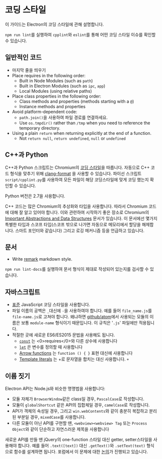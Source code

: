 # 코딩 스타일

이 가이드는 Electron의 코딩 스타일에 관해 설명합니다.

`npm run lint`를 실행하여 `cpplint`와 `eslint`를 통해 어떤 코딩 스타일 이슈를 확인할 수 있습니다.

## 일반적인 코드

* 마지막 줄을 띄우기
* Place requires in the following order: 
  * Built in Node Modules (such as `path`)
  * Built in Electron Modules (such as `ipc`, `app`)
  * Local Modules (using relative paths)
* Place class properties in the following order: 
  * Class methods and properties (methods starting with a `@`)
  * Instance methods and properties
* Avoid platform-dependent code: 
  * `path.join()`을 사용하여 파일 경로를 연결하세요.
  * Use `os.tmpdir()` rather than `/tmp` when you need to reference the temporary directory.
* Using a plain `return` when returning explicitly at the end of a function. 
  * Not `return null`, `return undefined`, `null` or `undefined`

## C++과 Python

C++과 Python 스크립트는 Chromium의 [코딩 스타일](https://www.chromium.org/developers/coding-style)을 따릅니다. 자동으로 C++ 코드 형식을 맞추기 위해 [clang-format](clang-format.md) 을 사용할 수 있습니다. 파이선 스크립트 `script/cpplint.py`를 사용하여 모든 파일이 해당 코딩스타일에 맞게 코딩 했는지 확인할 수 있습니다.

Python 버전은 2.7을 사용합니다.

C++ 코드는 많은 Chromium의 추상화와 타입을 사용합니다. 따라서 Chromium 코드에 대해 잘 알고 있어야 합니다. 이와 관련하여 시작하기 좋은 장소로 Chromium의 [Important Abstractions and Data Structures](https://www.chromium.org/developers/coding-style/important-abstractions-and-data-structures) 문서가 있습니다. 이 문서에선 몇가지 특별한 타입과 스코프 타입(스코프 밖으로 나가면 자동으로 메모리에서 할당을 해제합니다. 스마트 포인터와 같습니다) 그리고 로깅 메커니즘 등을 언급하고 있습니다.

## 문서

* Write [remark](https://github.com/remarkjs/remark) markdown style.

`npm run lint-docs`를 실행하여 문서 형식이 제대로 작성되어 있는지를 검사할 수 있습니다.

## 자바스크립트

* [표준](https://npm.im/standard) JavaScript 코딩 스타일을 사용합니다.
* 파일 이름의 공백은 `_`대신에 `-`을 사용하여야 합니다. 예를 들어 `file_name.js`를 `file-name.js`로 고쳐야 합니다. 왜냐하면 [github/atom](https://github.com/github/atom)에서 사용되는 모듈의 이름은 보통 `module-name` 형식이기 때문입니다. 이 규칙은 '`.js`' 파일에만 적용됩니다.
* 적절한 곳에 새로운 ES6/ES2015 문법을 사용해도 됩니다. 
  * [`const`](https://developer.mozilla.org/en-US/docs/Web/JavaScript/Reference/Statements/const) 는 <0>requires</0>와 다른 상수에 사용합니다
  * [`let`](https://developer.mozilla.org/en-US/docs/Web/JavaScript/Reference/Statements/let) 은 변수를 정의할 때 사용합니다
  * [Arrow functions](https://developer.mozilla.org/en-US/docs/Web/JavaScript/Reference/Functions/Arrow_functions) 는 `function () { }` 표현 대신에 사용합니다
  * [Template literals](https://developer.mozilla.org/en-US/docs/Web/JavaScript/Reference/Template_literals) 는 +로 문자열을 합치는 대신 사용합니다. `+`

## 이름 짓기

Electron API는 Node.js와 비슷한 명명법을 사용합니다:

* 모듈 자체가 `BrowserWindow`같은 class일 경우, `PascalCase`로 작성합니다.
* 모듈이 `globalShortcut` 같은 API의 집합체일 경우, `camelCase`로 작성합니다.
* API가 객체의 속성일 경우, 그리고 `win.webContents`와 같이 충분히 복잡하고 분리된 부분일 경우, `mixedCase`를 사용합니다.
* 다른 모듈이 아닌 API를 구현할 땐, `<webview><webview> Tag` 또는 `Process Object`와 같이 단순하고 자연스러운 제목을 사용합니다

새로운 API를 만들 땐 jQuery의 one-function 스타일 대신 getter, setter스타일을 사용해야 합니다. 예를 들어 `.text([text])` 대신 `.getText()`와 `.setText(text)` 형식으로 함수를 설계하면 됩니다. 포럼에서 이 문제에 대한 [논의](https://github.com/electron/electron/issues/46)가 진행되고 있습니다.